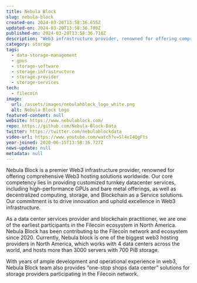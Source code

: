 ```yaml
---
title: Nebula Block
slug: nebula-block
created-on: 2024-03-20T13:58:36.655Z
updated-on: 2024-03-20T13:58:36.700Z
published-on: 2024-03-20T13:58:36.718Z
description: "Web3 infrastructure provider, renowned for offering comprehensive Web3 hosting solutions worldwide."
category: storage
tags:
  - data-storage-management
  - gpus
  - storage-software
  - storage-infrastructure
  - storage-provider
  - storage-services
tech:
  - filecoin
image:
  url: /assets/images/nebulahblock_logo_white.png
  alt: Nebula Block Logo
featured-content: null
website: https://www.nebulablock.com/
repo: https://github.com/Nebula-Block-Data
twitter: https://twitter.com/nebulablockdata
video-url: https://www.youtube.com/watch?v=Sl4vI4QgFts
year-joined: 2020-06-15T13:58:36.727Z
news-update: null
metadata: null
---
```


Nebula Block is a premier Web3 infrastructure provider, renowned for offering comprehensive Web3 hosting solutions worldwide. Our core competency lies in providing customized turnkey datacenter services, including high-performance GPUs and bare metal offerings, as well as decentralized computing, storage, and Blockchain as a Service solutions. Our commitment is to drive innovation and uphold excellence in Web3 infrastructure.

As a data center services provider and blockchain practitioner, we are one of the earliest participants in the Filecoin ecosystem in North America. Nebula Block has been contributing to the Filecoin network and ecosystem since 2020. Currently, Nebula block is one of the biggest web3 hosting providers in North America, which works with 4 data centers across the world, and hosts more than 3000 servers with 700 PiB storage.

With years of ample development and operational experience in web3, Nebula Block team also provides “one-stop shops data center” solutions for storage providers participating in the Filecoin network.
